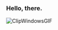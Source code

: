 ### Hello, there. 
![ClipWindowsGIF](https://github.com/noahsamoa/noahsamoa/assets/12013865/bbece499-e938-4446-bfe5-d7599871bcdd)


<!--
You came here to read this? Good on you. mcnac.xyz/nmresume.pdf
-->
